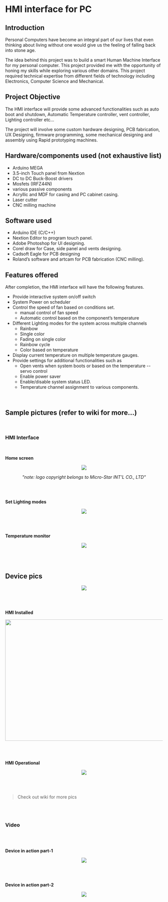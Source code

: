 # HMI interface for PC

## Introduction

Personal Computers have become an integral part of our lives that even thinking about living without one would give us the feeling of falling back into stone age.

The idea behind this project was to build a smart Human Machine Interface for my personal computer. This project provided me with the opportunity of honing my skills while exploring various other domains. This project required technical expertise from different fields of technology including Electronics, Computer Science and Mechanical.

## Project Objective

The HMI interface will provide some advanced functionalities such as auto boot and shutdown, Automatic Temperature controller, vent controller, Lighting controller etc…

The project will involve some custom hardware designing, PCB fabrication, UX Designing, firmware programming, some mechanical designing and assembly using Rapid prototyping machines.

## Hardware/components used (not exhaustive list)

-   Arduino MEGA
-   3.5-inch Touch panel from Nextion
-   DC to DC Buck-Boost drivers
-   Mosfets (IRFZ44N)
-   various passive components
-   Acryllic and MDF for casing and PC cabinet casing.
-   Laser cutter
-   CNC milling machine

## Software used

-   Arduino IDE (C/C++)
-   Nextion Editor to program touch panel.
-   Adobe Photoshop for UI designing.
-   Corel draw for Case, side panel and vents designing.
-   Cadsoft Eagle for PCB designing
-   Roland’s software and artcam for PCB fabrication (CNC milling).

##  Features offered

After completion, the HMI interface will have the following features.

-   Provide interactive system on/off switch
-   System Power on scheduler
-   Control the speed of fan based on conditions set.
    -   manual control of fan speed
    -   Automatic control based on the component’s temperature
-   Different Lighting modes for the system across multiple channels
    -   Rainbow
    -   Single color
    -   Fading on single color
    -   Rainbow cycle
    -   Color based on temperature
-   Display current temperature on multiple temperature gauges.
-   Provide settings for additional functionalities such as
    -   Open vents when system boots or based on the temperature -- servo control
    -   Enable power saver
    -   Enable/disable system status LED.
    -   Temperature channel assignment to various components.

<br/>

## Sample pictures (refer to wiki for more…)

<br/>

### HMI Interface

<br/>

**Home screen**

<p align="Center">
  <img src="/osama.tasneem/HMI_interface_for_PC/wiki/raw/Resources/images/6731bab8c7ef8065782866eef224d636.png">
</p>

<p align="Center"> <i>"note: logo copyright belongs to Micro-Star INT'L CO., LTD" </i></p>

<br/>
<br/>

**Set Lighting modes**

<p align="Center">
  <img src="/osama.tasneem/HMI_interface_for_PC/wiki/raw/Resources/images/62900bcb3576cdbc161d63ddba7723eb.png">
</p>

<br/>
<br/>

**Temperature monitor**

<p align="Center">
  <img src="/osama.tasneem/HMI_interface_for_PC/wiki/raw/Resources/images/15f72c10f2f684866036eaa6ada40685.png">
</p>

<br/>
<br/>

## Device pics

<p align="Center">
  <img src="/osama.tasneem/HMI_interface_for_PC/wiki/raw/Resources/images/557d534d33388b785a4e1bb59808203e.jpeg">
</p>

<br/>
<br/>

**HMI Installed**

<p align="Center">
  <img width="690" height="388" src="/osama.tasneem/HMI_interface_for_PC/wiki/raw/Resources/images/9e96deb003c0fc9843c57cbc6452ca3a.jpeg">
</p>

<br/>
<br/>

**HMI Operational**

<p align="Center">
  <img src="/osama.tasneem/HMI_interface_for_PC/wiki/raw/Resources/images/9eafdde4355e867aa01d2860b808d565.jpeg">
</p>

<br/>
<br/>

> Check out wiki for more pics

<br/>
<br/>

### Video

<br/>
<br/>

**Device in action part-1**

<p align="Center">
  <img src="/osama.tasneem/HMI_interface_for_PC/wiki/raw/Resources/videos/vid1.gif">
</p>

<br/>
<br/>

**Device in action part-2**

<p align="Center">
  <img src="/osama.tasneem/HMI_interface_for_PC/wiki/raw/Resources/videos/vid2.gif">
</p>